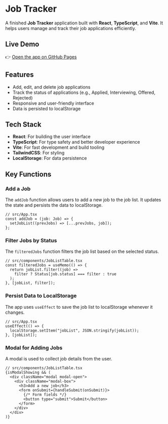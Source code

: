 # Job Tracker

A finished **Job Tracker** application built with **React**, **TypeScript**, and **Vite**. It helps users manage and track their job applications efficiently.

## Live Demo

👉 [Open the app on GitHub Pages](https://andols-dev.github.io/job-tracker/)

## Features

- Add, edit, and delete job applications
- Track the status of applications (e.g., Applied, Interviewing, Offered, Rejected)
- Responsive and user-friendly interface
- Data is persisted to localStorage

## Tech Stack

- **React**: For building the user interface
- **TypeScript**: For type safety and better developer experience
- **Vite**: For fast development and build tooling
- **TailwindCSS**: For styling
- **LocalStorage**: For data persistence

## Key Functions

### Add a Job
The `addJob` function allows users to add a new job to the job list. It updates the state and persists the data to localStorage.

```tsx
// src/App.tsx
const addJob = (job: Job) => {
  setJobList((prevJobs) => [...prevJobs, job]);
};
```

### Filter Jobs by Status
The `filteredJobs` function filters the job list based on the selected status.

```tsx
// src/components/JobListTable.tsx
const filteredJobs = useMemo(() => {
  return jobList.filter((job) =>
    filter ? Status[job.status] === filter : true
  );
}, [jobList, filter]);
```

### Persist Data to LocalStorage
The app uses `useEffect` to save the job list to localStorage whenever it changes.

```tsx
// src/App.tsx
useEffect(() => {
  localStorage.setItem("jobList", JSON.stringify(jobList));
}, [jobList]);
```

### Modal for Adding Jobs
A modal is used to collect job details from the user.

```tsx
// src/components/JobListTable.tsx
{isModalShowing && (
  <div className="modal modal-open">
    <div className="modal-box">
      <h3>Add a new job</h3>
      <form onSubmit={handleSubmit(onSubmit)}>
        {/* Form fields */}
        <button type="submit">Submit</button>
      </form>
    </div>
  </div>
)}
```

